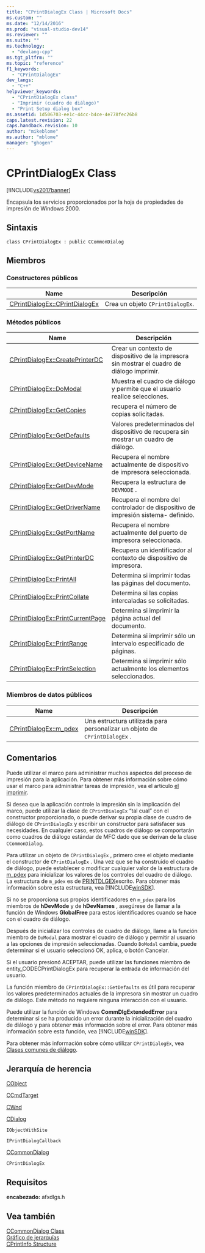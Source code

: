 ```yaml
---
title: "CPrintDialogEx Class | Microsoft Docs"
ms.custom: ""
ms.date: "12/14/2016"
ms.prod: "visual-studio-dev14"
ms.reviewer: ""
ms.suite: ""
ms.technology: 
  - "devlang-cpp"
ms.tgt_pltfrm: ""
ms.topic: "reference"
f1_keywords: 
  - "CPrintDialogEx"
dev_langs: 
  - "C++"
helpviewer_keywords: 
  - "CPrintDialogEx class"
  - "Imprimir (cuadro de diálogo)"
  - "Print Setup dialog box"
ms.assetid: 1d506703-ee1c-44cc-b4ce-4e778fec26b8
caps.latest.revision: 22
caps.handback.revision: 10
author: "mikeblome"
ms.author: "mblome"
manager: "ghogen"
---
```

# CPrintDialogEx Class
[!INCLUDE[vs2017banner](../../assembler/inline/includes/vs2017banner.md)]

Encapsula los servicios proporcionados por la hoja de propiedades de impresión de Windows 2000.  
  
## Sintaxis  
  
```  
class CPrintDialogEx : public CCommonDialog  
```  
  
## Miembros  
  
### Constructores públicos  
  
|Name|Descripción|  
|----------|-----------------|  
|[CPrintDialogEx::CPrintDialogEx](../Topic/CPrintDialogEx::CPrintDialogEx.md)|Crea un objeto `CPrintDialogEx`.|  
  
### Métodos públicos  
  
|Name|Descripción|  
|----------|-----------------|  
|[CPrintDialogEx::CreatePrinterDC](../Topic/CPrintDialogEx::CreatePrinterDC.md)|Crear un contexto de dispositivo de la impresora sin mostrar el cuadro de diálogo imprimir.|  
|[CPrintDialogEx::DoModal](../Topic/CPrintDialogEx::DoModal.md)|Muestra el cuadro de diálogo y permite que el usuario realice selecciones.|  
|[CPrintDialogEx::GetCopies](../Topic/CPrintDialogEx::GetCopies.md)|recupera el número de copias solicitadas.|  
|[CPrintDialogEx::GetDefaults](../Topic/CPrintDialogEx::GetDefaults.md)|Valores predeterminados del dispositivo de recupera sin mostrar un cuadro de diálogo.|  
|[CPrintDialogEx::GetDeviceName](../Topic/CPrintDialogEx::GetDeviceName.md)|Recupera el nombre actualmente de dispositivo de impresora seleccionada.|  
|[CPrintDialogEx::GetDevMode](../Topic/CPrintDialogEx::GetDevMode.md)|Recupera la estructura de `DEVMODE` .|  
|[CPrintDialogEx::GetDriverName](../Topic/CPrintDialogEx::GetDriverName.md)|Recupera el nombre del controlador de dispositivo de impresión sistema\- definido.|  
|[CPrintDialogEx::GetPortName](../Topic/CPrintDialogEx::GetPortName.md)|Recupera el nombre actualmente del puerto de impresora seleccionada.|  
|[CPrintDialogEx::GetPrinterDC](../Topic/CPrintDialogEx::GetPrinterDC.md)|Recupera un identificador al contexto de dispositivo de impresora.|  
|[CPrintDialogEx::PrintAll](../Topic/CPrintDialogEx::PrintAll.md)|Determina si imprimir todas las páginas del documento.|  
|[CPrintDialogEx::PrintCollate](../Topic/CPrintDialogEx::PrintCollate.md)|Determina si las copias intercaladas se solicitadas.|  
|[CPrintDialogEx::PrintCurrentPage](../Topic/CPrintDialogEx::PrintCurrentPage.md)|Determina si imprimir la página actual del documento.|  
|[CPrintDialogEx::PrintRange](../Topic/CPrintDialogEx::PrintRange.md)|Determina si imprimir sólo un intervalo especificado de páginas.|  
|[CPrintDialogEx::PrintSelection](../Topic/CPrintDialogEx::PrintSelection.md)|Determina si imprimir sólo actualmente los elementos seleccionados.|  
  
### Miembros de datos públicos  
  
|Name|Descripción|  
|----------|-----------------|  
|[CPrintDialogEx::m\_pdex](../Topic/CPrintDialogEx::m_pdex.md)|Una estructura utilizada para personalizar un objeto de `CPrintDialogEx` .|  
  
## Comentarios  
 Puede utilizar el marco para administrar muchos aspectos del proceso de impresión para la aplicación.  Para obtener más información sobre cómo usar el marco para administrar tareas de impresión, vea el artículo [el imprimir](../../mfc/printing.md).  
  
 Si desea que la aplicación controle la impresión sin la implicación del marco, puede utilizar la clase de `CPrintDialogEx` “tal cual” con el constructor proporcionado, o puede derivar su propia clase de cuadro de diálogo de `CPrintDialogEx` y escribir un constructor para satisfacer sus necesidades.  En cualquier caso, estos cuadros de diálogo se comportarán como cuadros de diálogo estándar de MFC dado que se derivan de la clase `CCommonDialog`.  
  
 Para utilizar un objeto de `CPrintDialogEx` , primero cree el objeto mediante el constructor de `CPrintDialogEx` .  Una vez que se ha construido el cuadro de diálogo, puede establecer o modificar cualquier valor de la estructura de [m\_pdex](../Topic/CPrintDialogEx::m_pdex.md) para inicializar los valores de los controles del cuadro de diálogo.  La estructura de `m_pdex` es de [PRINTDLGEX](http://msdn.microsoft.com/library/windows/desktop/ms646844)escrito.  Para obtener más información sobre esta estructura, vea [!INCLUDE[winSDK](../../atl/includes/winsdk_md.md)].  
  
 Si no se proporciona sus propios identificadores en `m_pdex` para los miembros de **hDevMode** y de **hDevNames** , asegúrese de llamar a la función de Windows **GlobalFree** para estos identificadores cuando se hace con el cuadro de diálogo.  
  
 Después de inicializar los controles de cuadro de diálogo, llame a la función miembro de `DoModal` para mostrar el cuadro de diálogo y permitir al usuario a las opciones de impresión seleccionadas.  Cuando `DoModal` cambia, puede determinar si el usuario seleccionó OK, aplica, o botón Cancelar.  
  
 Si el usuario presionó ACEPTAR, puede utilizar las funciones miembro de entity\_CODECPrintDialogEx para recuperar la entrada de información del usuario.  
  
 La función miembro de `CPrintDialogEx::GetDefaults` es útil para recuperar los valores predeterminados actuales de la impresora sin mostrar un cuadro de diálogo.  Este método no requiere ninguna interacción con el usuario.  
  
 Puede utilizar la función de Windows **CommDlgExtendedError** para determinar si se ha producido un error durante la inicialización del cuadro de diálogo y para obtener más información sobre el error.  Para obtener más información sobre esta función, vea [!INCLUDE[winSDK](../../atl/includes/winsdk_md.md)].  
  
 Para obtener más información sobre cómo utilizar `CPrintDialogEx`, vea [Clases comunes de diálogo](../../mfc/common-dialog-classes.md).  
  
## Jerarquía de herencia  
 [CObject](../../mfc/reference/cobject-class.md)  
  
 [CCmdTarget](../../mfc/reference/ccmdtarget-class.md)  
  
 [CWnd](../../mfc/reference/cwnd-class.md)  
  
 [CDialog](../../mfc/reference/cdialog-class.md)  
  
 `IObjectWithSite`  
  
 `IPrintDialogCallback`  
  
 [CCommonDialog](../../mfc/reference/ccommondialog-class.md)  
  
 `CPrintDialogEx`  
  
## Requisitos  
 **encabezado:** afxdlgs.h  
  
## Vea también  
 [CCommonDialog Class](../../mfc/reference/ccommondialog-class.md)   
 [Gráfico de jerarquías](../../mfc/hierarchy-chart.md)   
 [CPrintInfo Structure](../../mfc/reference/cprintinfo-structure.md)